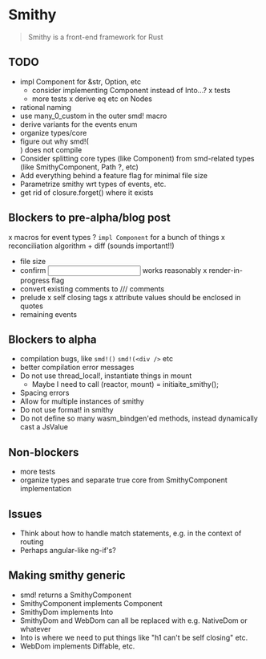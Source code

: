 # Smithy

> Smithy is a front-end framework for Rust

## TODO

* impl Component for &str, Option, etc
  * consider implementing Component instead of Into<Node>...?
x tests
  * more tests
x derive eq etc on Nodes
* rational naming
* use many_0_custom in the outer smd! macro
* derive variants for the events enum
* organize types/core
* figure out why smd!(<div />) does not compile
* Consider splitting core types (like Component) from smd-related types (like SmithyComponent, Path ?, etc)
* Add everything behind a feature flag for minimal file size
* Parametrize smithy wrt types of events, etc.
* get rid of closure.forget() where it exists

## Blockers to pre-alpha/blog post
x macros for event types
? `impl Component` for a bunch of things
x reconciliation algorithm + diff (sounds important!!)
* file size
* confirm <input> works reasonably
x render-in-progress flag
* convert existing comments to /// comments
* prelude
x self closing tags
x attribute values should be enclosed in quotes
* remaining events

## Blockers to alpha
* compilation bugs, like `smd!()` `smd!(<div />` etc
* better compilation error messages
* Do not use thread_local!, instantiate things in mount
  * Maybe I need to call (reactor, mount) = initiaite_smithy();
* Spacing errors
* Allow for multiple instances of smithy
* Do not use format! in smithy
* Do not define so many wasm_bindgen'ed methods, instead dynamically cast a JsValue

## Non-blockers
* more tests
* organize types and separate true core from SmithyComponent implementation

## Issues
* Think about how to handle match statements, e.g. in the context of routing
* Perhaps angular-like ng-if's?

## Making smithy generic
* smd! returns a SmithyComponent
* SmithyComponent implements Component<SmithyDom>
* SmithyDom implements Into<WebDom>
* SmithyDom and WebDom can all be replaced with e.g. NativeDom or whatever
* Into<WebDom> is where we need to put things like "h1 can't be self closing" etc.
* WebDom implements Diffable, etc.
